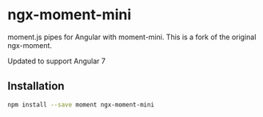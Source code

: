 # ngx-moment-mini

moment.js pipes for Angular with moment-mini. This is a fork of the original ngx-moment.

Updated to support Angular 7

Installation
------------

```bash
npm install --save moment ngx-moment-mini
```
